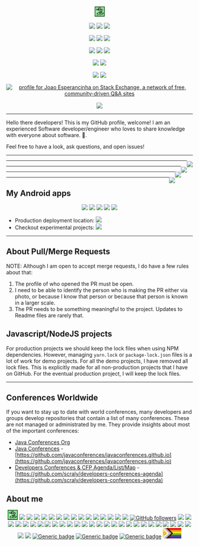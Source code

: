 
<div align="center">

[![alt text](https://raw.githubusercontent.com/jesperancinha/project-signer/master/project-signer-templates/icons-100/JEOrgLogo-27.png "João Esperancinha Homepage")](http://joaofilipesabinoesperancinha.nl)

[![](https://img.shields.io/badge/youtube-%230077B5.svg?style=for-the-badge&logo=youtube&color=FF0000)](https://www.youtube.com/channel/UCzS_JK7QsZ7ZH-zTc5kBX_g)
[![](https://img.shields.io/badge/Daily%20Motion-%230077B5.svg?style=for-the-badge&logo=dailymotion&color=black)](https://www.dailymotion.com/jofisaes)
[![](https://img.shields.io/badge/Kick-%230077B5.svg?style=for-the-badge&logo=kick&color=black)](https://kick.com/jesperancinha)

[![](https://img.shields.io/badge/Medium-12100E?style=for-the-badge&logo=medium&logoColor=white)](https://medium.com/@jofisaes)
[![](https://img.shields.io/badge/Buy%20Me%20A%20Coffee-%230077B5.svg?style=for-the-badge&logo=buymeacoffee&color=yellow)](https://www.buymeacoffee.com/jesperancinha)
[![](https://img.shields.io/badge/Patreon-%230077B5.svg?style=for-the-badge&logo=patreon&color=black)](https://www.patreon.com/jofisaes)


[![](https://img.shields.io/badge/Stack%20Overflow-%230077B5.svg?style=for-the-badge&logo=stackoverflow&color=5A5A5A)](https://stackoverflow.com/users/3702839/joao-esperancinha)
[![](https://img.shields.io/badge/Daily%20Dev-%230077B5.svg?style=for-the-badge&logo=daily.dev&color=black)](https://app.daily.dev/jesperancinha)
[![](https://img.shields.io/badge/Reddit-%230077B5.svg?style=for-the-badge&logo=reddit&color=black)](https://www.reddit.com/user/jesperancinha/)

[![](https://img.shields.io/badge/Mastodon-%230077B5.svg?style=for-the-badge&logo=mastodon&color=afd7f7)](https://masto.ai/@jesperancinha)
[![](https://img.shields.io/badge/Bluesky-%230077B5.svg?style=for-the-badge&logo=bluesky&color=black)](https://bsky.app/profile/jesperancinha.bsky.social)

[![](https://img.shields.io/badge/Scribd-%230077B5.svg?style=for-the-badge&logo=scribd&color=1E7B85)](https://www.scribd.com/user/640782656/Joao-Esperancinha)
[![](https://img.shields.io/badge/Slide--Share-%230077B5.svg?style=for-the-badge&logo=slideshare&color=white)](https://www.slideshare.net/JooEsperancinha)




<a href="https://stackexchange.com/users/4560293/joao-esperancinha"><img src="https://stackexchange.com/users/flair/4560293.png" width="208" height="58" alt="profile for Joao Esperancinha on Stack Exchange, a network of free, community-driven Q&amp;A sites" title="profile for Joao Esperancinha on Stack Exchange, a network of free, community-driven Q&amp;A sites" /></a>

<img align="center" src="https://komarev.com/ghpvc/?username=jesperancinha"/>

</div>

---

Hello there developers! This is my GitHub profile, welcome!
I am an experienced Software developer/engineer who loves to share knowledge with everyone about software. 👋. 

Feel free to have a look, ask questions, and open issues!

---

<div align="center" style="float:right">

  <img align="center" src="https://github-readme-stats.vercel.app/api?username=jesperancinha&show_icons=true&theme=merko" />

</div>

---

<div align="center" style="float:right">

  <img align="center" src="https://github-readme-stats.vercel.app/api/top-langs/?username=jesperancinha&layout=compact&show_icons=true&theme=merko" />

</div>


---

<div align="center" style="float:right">

  <img src="https://github-readme-streak-stats.herokuapp.com/?user=jesperancinha&theme=merko"/>

</div>

---

<div align="center" style="float:right">

  <img src="https://github-profile-trophy.vercel.app/?username=jesperancinha&theme=onestar"/>

</div>

---

## My Android apps

<div align="center">

[![](https://img.shields.io/badge/Matrix%20Anywhere%202-%230077B5.svg?style=for-the-badge&logo=android&color=0a5d00)](https://github.com/jesperancinha/matrix-anywhere-android)
[![](https://img.shields.io/badge/Base%20Converter-%230077B5.svg?style=for-the-badge&logo=android&color=0a5d00)](https://github.com/jesperancinha/base-converter-android)
[![](https://img.shields.io/badge/Timezone%20Utility-%230077B5.svg?style=for-the-badge&logo=android&color=0a5d00)](https://github.com/jesperancinha/timezone-app-utility-android)
[![](https://img.shields.io/badge/Ping%20App-%230077B5.svg?style=for-the-badge&logo=android&color=0a5d00)](https://github.com/jesperancinha/ping-app-android)
[![](https://img.shields.io/badge/Catcher%20App-%230077B5.svg?style=for-the-badge&logo=android&color=0a5d00)](https://github.com/jesperancinha/catcher-app-android)

</div>


-   Production deployment location: [![](https://img.shields.io/badge/Google%20Play-%230077B5.svg?style=for-the-badge&logo=googleplay&color=purple)](https://play.google.com/store/apps/developer?id=Joao+Filipe+Sabino+Esperancinha)
-   Checkout experimental projects: [![](https://img.shields.io/badge/Android%20Test%20Drives-%230077B5.svg?style=for-the-badge&logo=android&color=0a5d00)](https://github.com/jesperancinha/jeorg-android-test-drives)

---

## About Pull/Merge Requests

NOTE: Although I am open to accept merge requests, I do have a few rules about that:
1.  The profile of who opened the PR must be open.
2.  I need to be able to identify the person who is making the PR either via photo, or because I know that person or because that person is known in a larger scale.
3.  The PR needs to be something meaningful to the project. Updates to Readme files are rarely that.

## Javascript/NodeJS projects

For production projects we should keep the lock files when using NPM dependencies. However, managing `yarn.lock` or `package-lock.json` files is a lot of work for demo projects. For all the demo projects, I have removed all lock files. This is explicitly made for all non-production projects that I have on GitHub. For the eventual production project, I will keep the lock files.

---


## Conferences Worldwide

If you want to stay up to date with world conferences, many developers and groups develop repositories that contain a list of many conferences. These are not managed or administrated by me. They provide insights about most of the important conferences:

- [Java Conferences Org](https://javaconferences.org/)
- [Java Conferences](https://github.com/javaconferences/javaconferences.github.io) - [https://github.com/javaconferences/javaconferences.github.io](https://github.com/javaconferences/javaconferences.github.io)
- [Developers Conferences & CFP Agenda/List/Map](https://github.com/scraly/developers-conferences-agenda) - [https://github.com/scraly/developers-conferences-agenda](https://github.com/scraly/developers-conferences-agenda)

## About me

<div align="center">

[![alt text](https://raw.githubusercontent.com/jesperancinha/project-signer/master/project-signer-templates/icons-100/JEOrgLogo-27.png "João Esperancinha Homepage")](http://joaofilipesabinoesperancinha.nl)
[![](https://img.shields.io/badge/youtube-%230077B5.svg?style=for-the-badge&logo=youtube&color=FF0000)](https://www.youtube.com/channel/UCzS_JK7QsZ7ZH-zTc5kBX_g)
[![](https://img.shields.io/badge/Buy%20Me%20A%20Coffee-%230077B5.svg?style=for-the-badge&logo=buymeacoffee&color=yellow)](https://www.buymeacoffee.com/jesperancinha)
[![](https://img.shields.io/badge/Daily%20Dev-%230077B5.svg?style=for-the-badge&logo=daily.dev&color=black)](https://app.daily.dev/jesperancinha)
[![](https://img.shields.io/badge/Dev.TO-%230077B5.svg?style=for-the-badge&color=black&logo=dev.to)](https://dev.to/jofisaes)
[![](https://img.shields.io/badge/Hackernoon-%230077B5.svg?style=for-the-badge&logo=hackernoon&color=0a5d00)](https://hackernoon.com/@jesperancinha)
[![](https://img.shields.io/badge/Hashnode-%230077B5.svg?style=for-the-badge&logo=hashnode&color=0027bc)](https://jesperancinha.hashnode.dev/)
[![](https://img.shields.io/badge/Mastodon-%230077B5.svg?style=for-the-badge&logo=mastodon&color=afd7f7)](https://masto.ai/@jesperancinha)
[![](https://img.shields.io/badge/Facebook-%230077B5.svg?style=for-the-badge&logo=facebook&color=3b5998)](https://www.facebook.com/joaofisaes/)
[![](https://img.shields.io/badge/Sessionize-%230077B5.svg?style=for-the-badge&logo=sessionize&color=cffff6)](https://sessionize.com/joao-esperancinha)
[![](https://img.shields.io/badge/Kick-%230077B5.svg?style=for-the-badge&logo=kick&color=black)](https://kick.com/jesperancinha)
[![](https://img.shields.io/badge/Instagram-%230077B5.svg?style=for-the-badge&logo=instagram&color=purple)](https://www.instagram.com/joaofisaes)
[![](https://img.shields.io/badge/Spotify-1ED760?style=for-the-badge&logo=spotify&logoColor=white)](https://open.spotify.com/user/jlnozkcomrxgsaip7yvffpqqm)
[![](https://img.shields.io/badge/linkedin-%230077B5.svg?style=for-the-badge&logo=linkedin)](https://www.linkedin.com/in/joaoesperancinha/)
[![](https://img.shields.io/badge/Xing-%230077B5.svg?style=for-the-badge&logo=xing&color=064e40)](https://www.xing.com/profile/Joao_Esperancinha/cv)
[![](https://img.shields.io/badge/YCombinator-%230077B5.svg?style=for-the-badge&logo=ycombinator&color=d0d9cd)](https://news.ycombinator.com/user?id=jesperancinha)
[![GitHub followers](https://img.shields.io/github/followers/jesperancinha.svg?label=Jesperancinha&style=for-the-badge&logo=github&color=grey "GitHub")](https://github.com/jesperancinha)
[![](https://img.shields.io/badge/bitbucket-%230077B5.svg?style=for-the-badge&logo=bitbucket&color=blue)](https://bitbucket.org/jesperancinha)
[![](https://img.shields.io/badge/gitlab-%230077B5.svg?style=for-the-badge&logo=gitlab&color=orange)](https://gitlab.com/jesperancinha)
[![](https://img.shields.io/badge/Sonatype%20Search%20Repos-%230077B5.svg?style=for-the-badge&color=red)](https://central.sonatype.com/search?smo=true&q=org.jesperancinha)
[![](https://img.shields.io/badge/Stack%20Overflow-%230077B5.svg?style=for-the-badge&logo=stackoverflow&color=5A5A5A)](https://stackoverflow.com/users/3702839/joao-esperancinha)
[![](https://img.shields.io/badge/Credly-%230077B5.svg?style=for-the-badge&logo=credly&color=064e40)](https://www.credly.com/users/joao-esperancinha)
[![](https://img.shields.io/badge/Coursera-%230077B5.svg?style=for-the-badge&logo=coursera&color=000080)](https://www.coursera.org/user/da3ff90299fa9297e283ee8e65364ffb)
[![](https://img.shields.io/badge/Docker-%230077B5.svg?style=for-the-badge&logo=docker&color=cyan)](https://hub.docker.com/u/jesperancinha)
[![](https://img.shields.io/badge/Reddit-%230077B5.svg?style=for-the-badge&logo=reddit&color=black)](https://www.reddit.com/user/jesperancinha/)
[![](https://img.shields.io/badge/Code%20Project-%230077B5.svg?style=for-the-badge&logo=codeproject&color=063b00)](https://www.codeproject.com/Members/jesperancinha)
[![](https://img.shields.io/badge/Free%20Code%20Camp-%230077B5.svg?style=for-the-badge&logo=freecodecamp&color=0a5d00)](https://www.freecodecamp.org/jofisaes)
[![](https://img.shields.io/badge/Hackerrank-%230077B5.svg?style=for-the-badge&logo=hackerrank&color=1e2f97)](https://www.hackerrank.com/jofisaes)
[![](https://img.shields.io/badge/LeetCode-%230077B5.svg?style=for-the-badge&logo=leetcode&color=002647)](https://leetcode.com/jofisaes)
[![](https://img.shields.io/badge/Codewars-%230077B5.svg?style=for-the-badge&logo=codewars&color=722F37)](https://www.codewars.com/users/jesperancinha)
[![](https://img.shields.io/badge/CodePen-%230077B5.svg?style=for-the-badge&logo=codepen&color=black)](https://codepen.io/jesperancinha)
[![](https://img.shields.io/badge/HackerEarth-%230077B5.svg?style=for-the-badge&logo=hackerearth&color=00035b)](https://www.hackerearth.com/@jofisaes)
[![](https://img.shields.io/badge/Khan%20Academy-%230077B5.svg?style=for-the-badge&logo=khanacademy&color=00035b)](https://www.khanacademy.org/profile/jofisaes)
[![](https://img.shields.io/badge/Pinterest-%230077B5.svg?style=for-the-badge&logo=pinterest&color=FF0000)](https://nl.pinterest.com/jesperancinha)
[![](https://img.shields.io/badge/Quora-%230077B5.svg?style=for-the-badge&logo=quora&color=FF0000)](https://nl.quora.com/profile/Jo%C3%A3o-Esperancinha)
[![](https://img.shields.io/badge/Google%20Play-%230077B5.svg?style=for-the-badge&logo=googleplay&color=purple)](https://play.google.com/store/apps/developer?id=Joao+Filipe+Sabino+Esperancinha)
[![](https://img.shields.io/badge/Coderbyte-%230077B5.svg?style=for-the-badge&color=blue&logo=coderbyte)](https://coderbyte.com/profile/jesperancinha)
[![](https://img.shields.io/badge/InfoQ-%230077B5.svg?style=for-the-badge&color=blue&logo=coderbyte)](https://www.infoq.com/profile/Joao-Esperancinha.2/)
[![](https://img.shields.io/badge/OCP%20Java%2011-%230077B5.svg?style=for-the-badge&logo=oracle&color=064e40)](https://www.credly.com/badges/87609d8e-27c5-45c9-9e42-60a5e9283280)
[![](https://img.shields.io/badge/OCP%20JEE%207-%230077B5.svg?style=for-the-badge&logo=oracle&color=064e40)](https://www.credly.com/badges/27a14e06-f591-4105-91ca-8c3215ef39a2)
[![](https://img.shields.io/badge/VMWare%20Spring%20Professional%202021-%230077B5.svg?style=for-the-badge&logo=spring&color=064e40)](https://www.credly.com/badges/762fa7a4-9cf4-417d-bd29-7e072d74cdb7)
[![](https://img.shields.io/badge/IBM%20Cybersecurity%20Analyst%20Professional-%230077B5.svg?style=for-the-badge&logo=ibm&color=064e40)](https://www.credly.com/badges/ad1f4abe-3dfa-4a8c-b3c7-bae4669ad8ce)
[![](https://img.shields.io/badge/Deep%20Learning-%230077B5.svg?style=for-the-badge&logo=ibm&color=064e40)](https://www.credly.com/badges/8d27e38c-869d-4815-8df3-13762c642d64)
[![](https://img.shields.io/badge/Certified%20Neo4j%20Professional-%230077B5.svg?style=for-the-badge&logo=neo4j&color=064e40)](https://graphacademy.neo4j.com/certificates/c279afd7c3988bd727f8b3acb44b87f7504f940aac952495ff827dbfcac024fb.pdf)
[![](https://img.shields.io/badge/Certified%20Advanced%20JavaScript%20Developer-%230077B5.svg?style=for-the-badge&logo=javascript&color=064e40)](https://cancanit.com/certified/1462/)
[![](https://img.shields.io/badge/Kong%20Champions-%230077B5.svg?style=for-the-badge&logo=kong&color=064e40)](https://konghq.com/kong-champions)
[![Generic badge](https://img.shields.io/static/v1.svg?label=GitHub&message=JEsperancinhaOrg&color=064e40&style=for-the-badge "jesperancinha.org dependencies")](https://github.com/JEsperancinhaOrg)
[![Generic badge](https://img.shields.io/static/v1.svg?label=All%20Badges&message=Badges&color=064e40&style=for-the-badge "All badges")](https://joaofilipesabinoesperancinha.nl/badges)
[![Generic badge](https://img.shields.io/static/v1.svg?label=Status&message=Project%20Status&color=orange&style=for-the-badge "Project statuses")](https://github.com/jesperancinha/project-signer/blob/master/project-signer-quality/Build.md)
[![](LGBTI_Flag.png)]()
</div>
